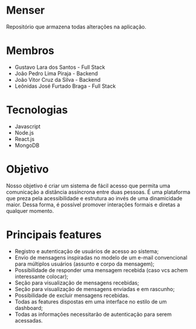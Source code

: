 # Menser
Repositório que armazena todas alterações na aplicação.

# Membros
* Gustavo Lara dos Santos - Full Stack
* João Pedro Lima Piraja - Backend
* João Vitor Cruz da Silva - Backend
* Leônidas José Furtado Braga - Full Stack

# Tecnologias
* Javascript
* Node.js
* React.js
* MongoDB

# Objetivo
Nosso objetivo é criar um sistema de fácil acesso que permita uma comunicação a distância assíncrona entre duas pessoas. É uma plataforma que preza pela acessibilidade e estrutura ao invés de uma dinamicidade maior. Dessa forma, é possível promover interações formais e diretas a qualquer momento.

# Principais features
* Registro e autenticação de usuários de acesso ao sistema;
* Envio de mensagens inspiradas no modelo de um e-mail convencional para múltiplos usuários (assunto e corpo da mensagem);
* Possibilidade de responder uma mensagem recebida (caso vcs achem interessante colocar);
* Seção para visualização de mensagens recebidas;
* Seção para visualização de mensagens enviadas e em rascunho;
* Possibilidade de excluir mensagens recebidas.
* Todas as features dispostas em uma interface no estilo de um dashboard;
* Todas as informações necessitarão de autenticação para serem acessadas.
